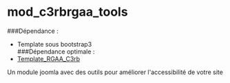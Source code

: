 # mod_c3rbrgaa_tools

###Dépendance :
- Template sous bootstrap3  
###Dépendance optimale :  
- [Template_RGAA_C3rb](https://github.com/c3rb-org/template_RGAA_C3rb)

Un module joomla avec des outils pour améliorer l'accessibilité de votre site
